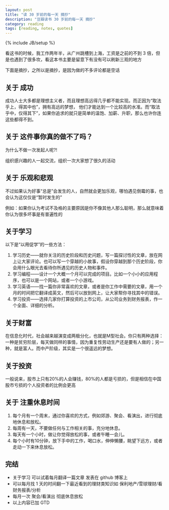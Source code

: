 ```yaml
---
layout: post
title: "读 30 岁前的每一天 摘抄"
description: "豆瓣读书 30 岁前的每一天 摘抄"
category: reading
tags: [reading, notes, quotes]
---
```

{% include JB/setup %}

看这书的时候，我工作两年半，从广州跳槽到上海，工资是之前的不到 3 倍，但是也遇到了很多坎，看这本书主要是留意下有没有可以刷新三观的地方

下面是摘抄，之所以是摘抄，是因为做的不多评论都是空话


## 关于 成功

成功人士大多都是理想主义者，而且理想高远得几乎都不能实现。而正因为“取法乎上，得其中也”，拥有高远的梦想， 他们才能达到一个比较高的水准。而“取法乎中，仅得其下”，如果你追求的就只是简单的温饱、加薪、升职，那么也许你连这些都得不到。

## 关于 这件事你真的做不了吗？

为什么不做一次发起人呢?!

组织感兴趣的人一起交流，组织一次大家想了很久的活动

## 关于 乐观和悲观

不过如果认为好事“总是”会发生的人，自然就会更加乐观，哪怕遇见倒霉的事，也会认为这仅仅是“暂时发生的”

例如：如果你认为考试不及格的主要原因是你不像其他人那么聪明，那么就意味着你认为很多坏事是有普遍性的


## 关于学习

以下是“以用促学”的一些方法：

1. 学习历史——就你关注的历史阶段和历史问题，写一篇探讨性的文章，放在网上让大家评论。也可以写一个穿越的小故事，假设你穿越到那个历史阶段，你会用什么眼光去看待你所遇见的历史人物和事件。
2. 学习编程——设计一个大概一个月可以完成的项目。比如一个小小的应用程序，也可以是一个网站，或者一个小游戏。
3. 学习英语——找一篇你非常喜欢的文章，或者是你工作中需要的文章，用一个月的时间把它翻译成英文，然后可以放到网上，让大家帮你寻找其中的错误。
4. 学习投资——选择几家你打算投资的上市公司，从公司业务到财务报表，作一个全面、详细的分析。

## 关于财富

在信息化时代，社会越来越演变成两极分化，也就是M型社会。你只有两种选择：一种是贫穷阶层，每天做同样的事情，因为重复性劳动生产还是要有人做的；另一种，就是富人。而中产阶级，其实是一个很遥远的梦想。

## 关于投资

一般说来，股市上只有20%的人会赚钱，80%的人都是亏损的，但是相信在中国股市亏损的个人投资者的比例会更高


## 关于 注重休息时间

1. 每个月有一个周末，通过你喜欢的方式，例如郊游、聚会、看演出，进行彻底地休息和放松。
2. 每周有一天，不要做任何与工作相关的事，充分地休息。
3. 每天有一个小时，做让你觉得放松的事，或者午睡一会儿。
4. 每个小时有10分钟，放下手中的工作，喝口水，伸伸懒腰，眺望下远方，或者走动一下来休息放松。

## 完结

- 关于学习 可以试着每月翻译一篇文章 发表在 github 博客上
- 可以每月找 1 天的时间翻一下最近看到的理财类知识如 保利地产/雪球理财/看财务报表/分析
- 每月一次 聚会/看演出 彻底休息放松
- 以上内容已加 GTD
